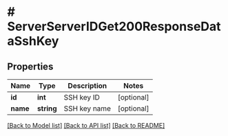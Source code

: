 # # ServerServerIDGet200ResponseDataSshKey

## Properties

Name | Type | Description | Notes
------------ | ------------- | ------------- | -------------
**id** | **int** | SSH key ID | [optional]
**name** | **string** | SSH key name | [optional]

[[Back to Model list]](../../README.md#models) [[Back to API list]](../../README.md#endpoints) [[Back to README]](../../README.md)
